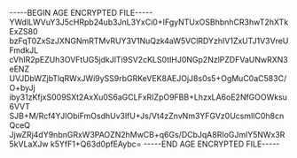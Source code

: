 -----BEGIN AGE ENCRYPTED FILE-----
YWdlLWVuY3J5cHRpb24ub3JnL3YxCi0+IFgyNTUxOSBhbnhCR3hwT2hXTkExZS80
bzFqT0ZxSzJXNGNmRTMvRUY3V1NuQzk4aW5VClRDYzhIV1ZxUTJ1V3VreUFmdkJL
cVhIR2pEZUh3OVFtUG5jdkJlTi9SV2cKLS0tIHJ0NGp2NzlPZDFVaUNwRXN3eENZ
UVJDbWZjbTlqRWxJWi9ySS9rbGRKeVEK8AEJOjJ8s0s5+OgMuC0aC583C/O+byJj
iby31zKfjxS009SXt2AxXu0S6aGCLFxRIZpO9FBB+LhzxLA6oE2NfGOOWksu6VVT
SJB+M/Rcf4YJIObiFmOsdhUv3lfU+Js/Vt4zZnvNm3YFGVz0UcsmIlC0h8cnQceQ
JjwZRj4dY9nbnGRxW3PAOZN2hMwCB+q6Gs/DCbJqA8RIoGJmlY5NWx3R5kVLaXJw
k5YfF1+Q63d0pfEAybc=
-----END AGE ENCRYPTED FILE-----

